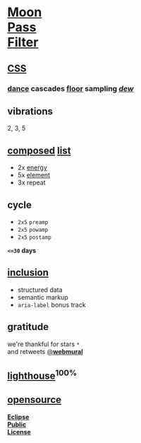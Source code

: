 # [Moon<br>Pass<br>Filter](https://webmural.com/mpf)

## [CSS](https://webmural.com/css)

### [<b>dance</b>](dance.css) cascades [floor](floor.css) sampling [<i>dew</i>](https://github.com/s9a/dew)

## vibrations

2, 3, 5

## [composed](index.html#L20) [list](https://developer.mozilla.org/HTML/Element/ol)

* 2x [energy](energy.json)
* 5x [element](element.json)
* 3x repeat

## cycle

* `2x5` `preamp`
* `2x5` `powamp`
* `2x5` `postamp`

**`<=30` days**

## [inclusion](index.html)

* structured data
* semantic markup
* `aria-label` bonus track

## gratitude

we're thankful for stars `*`
<br>and retweets [@<b>webmural</b>](https://twitter.com/webmural)

## [lighthouse](https://developers.google.com/web/tools/lighthouse)<sup>**100%**</sup>

## [opensource](https://webmural.com/license)

[**Eclipse<br>Public<br>License**](LICENSE.txt)
